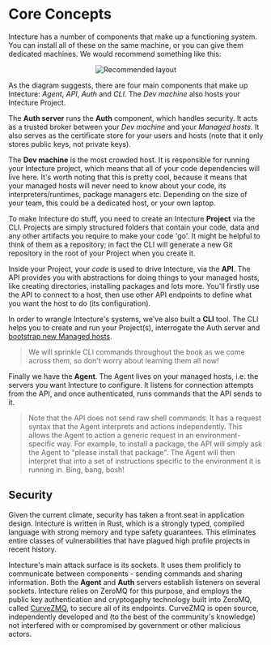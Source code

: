 # Core Concepts

Intecture has a number of components that make up a functioning system. You can install all of these on the same machine, or you can give them dedicated machines. We would recommend something like this:

<p style="text-align: center;">
  <img alt="Recommended layout" src="diagrams/ch01-01-recommended-layout.dot.svg">
</p>

As the diagram suggests, there are four main components that make up Intecture: _Agent_, _API_, _Auth_ and _CLI_. The _Dev machine_ also hosts your Intecture Project.

The **Auth server** runs the **Auth** component, which handles security. It acts as a trusted broker between your _Dev machine_ and your _Managed hosts_. It also serves as the certificate store for your users and hosts (note that it only stores public keys, not private keys).

The **Dev machine** is the most crowded host. It is responsible for running your Intecture project, which means that all of your code dependencies will live here. It's worth noting that this is pretty cool, because it means that your managed hosts will never need to know about your code, its interpreters/runtimes, package managers etc. Depending on the size of your team, this could be a dedicated host, or your own laptop.

To make Intecture do stuff, you need to create an Intecture **Project** via the CLI. Projects are simply structured folders that contain your code, data and any other artifacts you require to make your code 'go'. It might be helpful to think of them as a repository; in fact the CLI will generate a new Git repository in the root of your Project when you create it.

Inside your Project, your _code_ is used to drive Intecture, via the **API**. The API provides you with abstractions for doing things to your managed hosts, like creating directories, installing packages and lots more. You'll firstly use the API to connect to a host, then use other API endpoints to define what you want the host to do (its configuration).

In order to wrangle Intecture's systems, we've also built a **CLI** tool. The CLI helps you to create and run your Project(s), interrogate the Auth server and [bootstrap new Managed hosts](/ch02-01-lifecycle-scene.html#Bootstrapping%20a%20host).

>We will sprinkle CLI commands throughout the book as we come across them, so don't worry about learning them all now!

Finally we have the **Agent**. The Agent lives on your managed hosts, i.e. the servers you want Intecture to configure. It listens for connection attempts from the API, and once authenticated, runs commands that the API sends to it.

>Note that the API does not send raw shell commands. It has a request syntax that the Agent interprets and actions independently. This allows the Agent to action a generic request in an environment-specific way. For example, to install a package, the API will simply ask the Agent to "please install that package". The Agent will then interpret that into a set of instructions specific to the environment it is running in. Bing, bang, bosh!

## Security

Given the current climate, security has taken a front seat in application design. Intecture is written in Rust, which is a strongly typed, compiled language with strong memory and type safety guarantees. This eliminates entire classes of vulnerabilities that have plagued high profile projects in recent history.

Intecture's main attack surface is its sockets. It uses them prolificly to communicate between components - sending commands and sharing information. Both the **Agent** and **Auth** servers establish listeners on several sockets. Intecture relies on ZeroMQ for this purpose, and employs the public key authentication and cryptogaphy technology built into ZeroMQ, called [CurveZMQ](http://curvezmq.org), to secure all of its endpoints. CurveZMQ is open source, independently developed and (to the best of the community's knowledge) not interfered with or compromised by government or other malicious actors.
